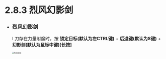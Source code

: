 # 2.8.3 烈风幻影剑

- ### 烈风幻影剑

  l 刀存在力量附魔时，按 **锁定目标(默认为左CTRL键)** + **后退键(默认为S键)** + **幻影剑(默认为鼠标中键)[长按]**
  
  <img src="烈风幻影剑.assets/烈风幻影剑.gif" alt="烈风幻影剑" style="zoom:33%;" />